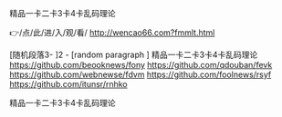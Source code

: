 
精品一卡二卡3卡4卡乱码理论




👉/点/此/进/入/观/看/ http://wencao66.com?fmmlt.html




[随机段落3-
]2 - [random paragraph
]
精品一卡二卡3卡4卡乱码理论 https://github.com/beooknews/fony
https://github.com/qdouban/fevk
https://github.com/webnewse/fdvm
https://github.com/foolnews/rsyf
https://github.com/itunsr/rnhko





精品一卡二卡3卡4卡乱码理论
